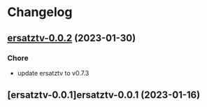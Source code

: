 # Changelog



## [ersatztv-0.0.2](https://github.com/truecharts/charts/compare/ersatztv-0.0.1...ersatztv-0.0.2) (2023-01-30)

### Chore

- update ersatztv to v0.7.3
  
  


## [ersatztv-0.0.1]ersatztv-0.0.1 (2023-01-16)

